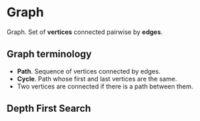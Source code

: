 # Graph

Graph. Set of **vertices** connected pairwise by **edges**.

## Graph terminology
- **Path**. Sequence of vertices connected by edges.
- **Cycle**. Path whose first and last vertices are the same.
- Two vertices are connected if there is a path between them.
  
## Depth First Search


